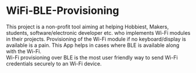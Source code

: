 # WiFi-BLE-Provisioning

This project is a non-profit tool aiming at helping Hobbiest, Makers, students, software/electronic developer etc. who implements Wi-Fi modules in their projects. Provisioning of the Wi-Fi module if no keyboard/display is available is a pain. This App helps in cases where BLE is available along with the Wi-Fi.  
Wi-Fi provisioning over BLE is the most user friendly way to send Wi-Fi credentials securely to an Wi-Fi device.




